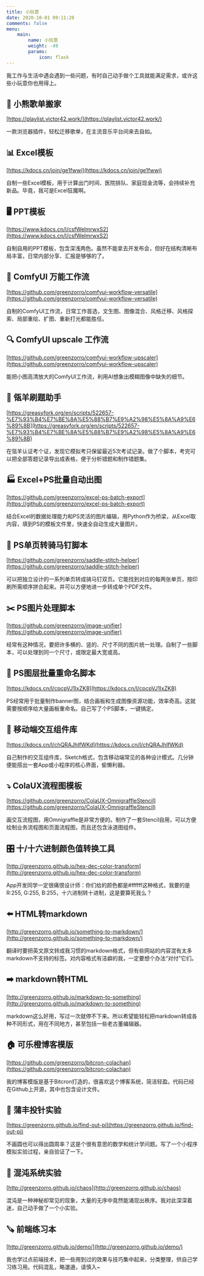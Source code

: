 ```yaml
---
title: 小玩意
date: 2020-10-01 09:11:28
comments: false
menu: 
    main:
        name: 小玩意
        weight: -49
        params:
            icon: flask
---
```


我工作与生活中遇会遇到一些问题，有时自己动手做个工具就能满足需求，或许这些小玩意你也用得上。

## 🎵 小熊歌单搬家

[https://playlist.victor42.work/](https://playlist.victor42.work/)

一款浏览器插件，轻松迁移歌单，在主流音乐平台间来去自如。

## 📊 Excel模板

[https://kdocs.cn/join/ge1fwwi](https://kdocs.cn/join/ge1fwwi)

自制一些Excel模板，用于计算出门时间、医院排队、家庭现金流等，会持续补充新品。毕竟，我可是Excel狂魔啊。

## 🖥️ PPT模板

[https://www.kdocs.cn/l/csfWelmrwxS2](https://www.kdocs.cn/l/csfWelmrwxS2)

自制自用的PPT模板，包含深浅两色。虽然不能拿去开发布会，但好在结构清晰布局丰富，日常内部分享、汇报是够够的了。

## 🔮 ComfyUI 万能工作流

[https://github.com/greenzorro/comfyui-workflow-versatile](https://github.com/greenzorro/comfyui-workflow-versatile)

自制的ComfyUI工作流，日常工作首选，文生图、图像混合、风格迁移、风格探索、局部重绘、扩图、重新打光都能胜任。

## 🔍 ComfyUI upscale 工作流

[https://github.com/greenzorro/comfyui-workflow-upscaler](https://github.com/greenzorro/comfyui-workflow-upscaler)

能把小图高清放大的ComfyUI工作流，利用AI想象出模糊图像中缺失的细节。

## 🐐 瓴羊刷题助手

[https://greasyfork.org/en/scripts/522657-%E7%93%B4%E7%BE%8A%E5%88%B7%E9%A2%98%E5%8A%A9%E6%89%8B](https://greasyfork.org/en/scripts/522657-%E7%93%B4%E7%BE%8A%E5%88%B7%E9%A2%98%E5%8A%A9%E6%89%8B)

在瓴羊认证考个证，发现它模拟考只保留最近5次考试记录。做了个脚本，考完可以把全部答题记录导出成表格，便于分析错题和制作错题集。

## 🏭 Excel+PS批量自动出图

[https://github.com/greenzorro/excel-ps-batch-export](https://github.com/greenzorro/excel-ps-batch-export)

结合Excel的数据处理能力和PS灵活的图片编辑，用Python作为桥梁，从Excel取内容，填到PS的模板文件里，快速全自动生成大量图片。

## 📖 PS单页转骑马钉脚本

[https://github.com/greenzorro/saddle-stitch-helper](https://github.com/greenzorro/saddle-stitch-helper)

可以把独立设计的一系列单页转成骑马钉双页。它能找到对应的每两张单页，按印刷所需顺序拼合起来。并可以方便地进一步转成单个PDF文件。

## ✂️ PS图片处理脚本

[https://github.com/greenzorro/image-unifier](https://github.com/greenzorro/image-unifier)

经常有这种情况，要把许多横的、竖的、尺寸不同的图片统一处理。自制了一些脚本，可以处理到同一个尺寸，或限定最大宽或高。

## 📝 PS图层批量重命名脚本

[https://kdocs.cn/l/cpcpVJ1IxZK8](https://kdocs.cn/l/cpcpVJ1IxZK8)

PS经常用于批量制作banner图，结合画板和生成图像资源功能，效率奇高。这就需要按顺序给大量画板重命名。自己写了个PS脚本，一键搞定。

## 📱 移动端交互组件库

[https://kdocs.cn/l/chQRAJhIfWKd](https://kdocs.cn/l/chQRAJhIfWKd)

自己制作的交互组件库，Sketch格式，包含移动端常见的各种设计模式。几分钟便能搭出一套App或小程序的核心界面，偷懒利器。

## ⤵️ ColaUX流程图模板

[https://github.com/greenzorro/ColaUX-OmnigraffleStencil](https://github.com/greenzorro/ColaUX-OmnigraffleStencil)

画交互流程图，用Omnigraffle是非常方便的。制作了一套Stencil自用，可以方便绘制业务流程图和页面流程图，而且还包含泳道图组件。

## 🎛️ 十/十六进制颜色值转换工具

[http://greenzorro.github.io/hex-dec-color-transform](http://greenzorro.github.io/hex-dec-color-transform)

App开发同学一定很痛恨设计师：你们给的颜色都是#ffffff这种格式，我要的是R:255, G:255, B:255，十六进制转十进制，这是要算死我么？

## ⬅️ HTML转markdown

[http://greenzorro.github.io/something-to-markdown/](http://greenzorro.github.io/something-to-markdown/)

翻译时要把英文原文转成我习惯的markdown格式，但有些网站的内容混有太多markdown不支持的标签。对内容格式有洁癖的我，一定要想个办法“对付”它们。

## ➡️ markdown转HTML

[http://greenzorro.github.io/markdown-to-something](http://greenzorro.github.io/markdown-to-something)

markdown这么好用，写过一次就停不下来。所以希望能轻松把markdown转成各种不同形式，用在不同地方，甚至包括一些老古董编辑器。

## 🏠 可乐橙博客模版

[https://github.com/greenzorro/bitcron-colachan](https://github.com/greenzorro/bitcron-colachan)

我的博客模版是基于Bitcron打造的，很喜欢这个博客系统，简洁轻盈。代码已经在Github上开源，其中也包含设计文件。

## 🧮 蒲丰投针实验

[https://greenzorro.github.io/find-out-pi](https://greenzorro.github.io/find-out-pi)

不画圆也可以得出圆周率？这是个很有意思的数学和统计学问题。写了一个小程序模拟实验过程，亲自验证了一下。

## 🧪 混沌系统实验

[http://greenzorro.github.io/chaos](http://greenzorro.github.io/chaos)

混沌是一种神秘却常见的现象，大量的无序中竟然能涌现出秩序。我对此深深着迷，自己动手做了一个小实验。

## 🪚 前端练习本

[http://greenzorro.github.io/demo/](http://greenzorro.github.io/demo/)

我也学过点前端技术，把一些用到过的效果与技巧集中起来，分类整理，供自己学习练习用。代码混乱，略邋遢，请慎入~

